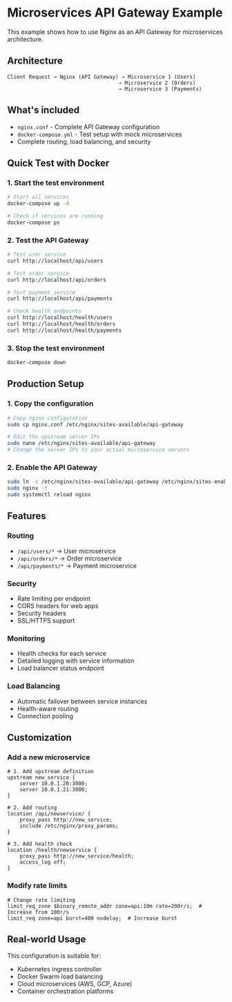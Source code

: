 # Microservices API Gateway Example

This example shows how to use Nginx as an API Gateway for microservices architecture.

## Architecture

```
Client Request → Nginx (API Gateway) → Microservice 1 (Users)
                                    → Microservice 2 (Orders)
                                    → Microservice 3 (Payments)
```

## What's included

- `nginx.conf` - Complete API Gateway configuration
- `docker-compose.yml` - Test setup with mock microservices
- Complete routing, load balancing, and security

## Quick Test with Docker

### 1. Start the test environment
```bash
# Start all services
docker-compose up -d

# Check if services are running
docker-compose ps
```

### 2. Test the API Gateway
```bash
# Test user service
curl http://localhost/api/users

# Test order service  
curl http://localhost/api/orders

# Test payment service
curl http://localhost/api/payments

# Check health endpoints
curl http://localhost/health/users
curl http://localhost/health/orders
curl http://localhost/health/payments
```

### 3. Stop the test environment
```bash
docker-compose down
```

## Production Setup

### 1. Copy the configuration
```bash
# Copy nginx configuration
sudo cp nginx.conf /etc/nginx/sites-available/api-gateway

# Edit the upstream server IPs
sudo nano /etc/nginx/sites-available/api-gateway
# Change the server IPs to your actual microservice servers
```

### 2. Enable the API Gateway
```bash
sudo ln -s /etc/nginx/sites-available/api-gateway /etc/nginx/sites-enabled/
sudo nginx -t
sudo systemctl reload nginx
```

## Features

### Routing
* `/api/users/*` → User microservice
* `/api/orders/*` → Order microservice
* `/api/payments/*` → Payment microservice

### Security
* Rate limiting per endpoint
* CORS headers for web apps
* Security headers
* SSL/HTTPS support

### Monitoring
* Health checks for each service
* Detailed logging with service information
* Load balancer status endpoint

### Load Balancing
* Automatic failover between service instances
* Health-aware routing
* Connection pooling

## Customization

### Add a new microservice
```nginx
# 1. Add upstream definition
upstream new_service {
    server 10.0.1.20:3000;
    server 10.0.1.21:3000;
}

# 2. Add routing
location /api/newservice/ {
    proxy_pass http://new_service;
    include /etc/nginx/proxy_params;
}

# 3. Add health check
location /health/newservice {
    proxy_pass http://new_service/health;
    access_log off;
}
```

### Modify rate limits
```nginx
# Change rate limiting
limit_req_zone $binary_remote_addr zone=api:10m rate=200r/s;  # Increase from 100r/s
limit_req zone=api burst=400 nodelay;  # Increase burst
```

## Real-world Usage

This configuration is suitable for:
* Kubernetes ingress controller
* Docker Swarm load balancing
* Cloud microservices (AWS, GCP, Azure)
* Container orchestration platforms
